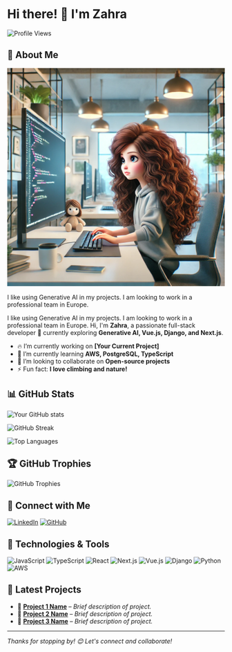 # Hi there! 👋 I'm Zahra

![Profile Views](https://komarev.com/ghpvc/?username=Z-Mosayebi&color=800080)


## 🚀 About Me

![Profile Image](https://raw.githubusercontent.com/Z-Mosayebi/Z-Mosayebi/main/animated-profile.png)

I like using Generative AI in my projects. I am looking to work in a professional team in Europe.

I like using Generative AI in my projects. I am looking to work in a professional team in Europe.
Hi, I'm **Zahra**, a passionate full-stack developer 🚀 currently exploring **Generative AI, Vue.js, Django, and Next.js**.

- 🔥 I’m currently working on **[Your Current Project]**
- 🌱 I’m currently learning **AWS, PostgreSQL, TypeScript**
- 👯️ I’m looking to collaborate on **Open-source projects**
- ⚡ Fun fact: **I love climbing and nature!**

## 📊 GitHub Stats

![Your GitHub stats](https://github-readme-stats.vercel.app/api?username=Z-Mosayebi&show_icons=true&theme=dark)

![GitHub Streak](https://github-readme-streak-stats.herokuapp.com/?user=Z-Mosayebi&theme=dark)

![Top Languages](https://github-readme-stats.vercel.app/api/top-langs/?username=Z-Mosayebi&layout=compact&theme=dark)

## 🏆 GitHub Trophies

![GitHub Trophies](https://github-profile-trophy.vercel.app/?username=Z-Mosayebi&theme=darkhub)

## 📧 Connect with Me

[![LinkedIn](https://img.shields.io/badge/LinkedIn-Connect-blue)](https://www.linkedin.com/in/yourprofile/)
[![GitHub](https://img.shields.io/badge/GitHub-Follow-black)](https://github.com/Z-Mosayebi)

## 🔧 Technologies & Tools

![JavaScript](https://img.shields.io/badge/JavaScript-F7DF1E?style=flat&logo=javascript&logoColor=black)
![TypeScript](https://img.shields.io/badge/TypeScript-007ACC?style=flat&logo=typescript&logoColor=white)
![React](https://img.shields.io/badge/React-61DAFB?style=flat&logo=react&logoColor=black)
![Next.js](https://img.shields.io/badge/Next.js-000000?style=flat&logo=nextdotjs&logoColor=white)
![Vue.js](https://img.shields.io/badge/Vue.js-4FC08D?style=flat&logo=vuedotjs&logoColor=white)
![Django](https://img.shields.io/badge/Django-092E20?style=flat&logo=django&logoColor=white)
![Python](https://img.shields.io/badge/Python-3776AB?style=flat&logo=python&logoColor=white)
![AWS](https://img.shields.io/badge/AWS-232F3E?style=flat&logo=amazonaws&logoColor=white)

## 📌 Latest Projects

- 🔹 **[Project 1 Name](https://github.com/Z-Mosayebi/project1)** – *Brief description of project.*
- 🔹 **[Project 2 Name](https://github.com/Z-Mosayebi/project2)** – *Brief description of project.*
- 🔹 **[Project 3 Name](https://github.com/Z-Mosayebi/project3)** – *Brief description of project.*

---
*Thanks for stopping by! 😊 Let's connect and collaborate!*
